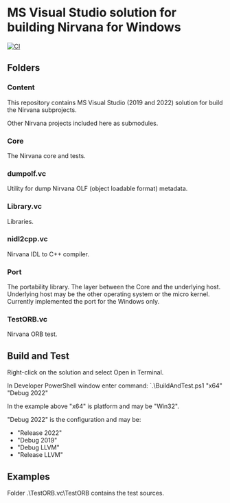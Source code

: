 # MS Visual Studio solution for building Nirvana for Windows

[![CI](https://gist.githubusercontent.com/silver-popov/5e83ddfb2531206b60b6451851c51b2a/raw/badge.svg)](https://github.com/nirvanaos/nirvana.vc/actions/workflows/build.yml)

## Folders
### Content

This repository contains MS Visual Studio (2019 and 2022) solution for build the Nirvana subprojects.

Other Nirvana projects included here as submodules.

### Core

The Nirvana core and tests.

### dumpolf.vc

Utility for dump Nirvana OLF (object loadable format) metadata.

### Library.vc

Libraries.

### nidl2cpp.vc

Nirvana IDL to C++ compiler.

### Port

The portability library.
The layer between the Core and the underlying host. Underlying host may
be the other operating system or the micro kernel. Currently implemented
the port for the Windows only.

### TestORB.vc

Nirvana ORB test.

## Build and Test

Right-click on the solution and select Open in Terminal.

In Developer PowerShell window enter command:
`.\BuildAndTest.ps1 "x64" "Debug 2022"

In the example above "x64" is platform and may be "Win32".

"Debug 2022" is the configuration and may be:

* "Release 2022"
* "Debug 2019"
* "Debug LLVM"
* "Release LLVM"

## Examples

Folder .\TestORB.vc\TestORB contains the test sources.

